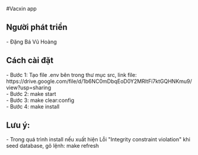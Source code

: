 #Vacxin app

<h2>Người phát triển</h2>
- Đặng Bá Vũ Hoàng
<h2>Cách cài đặt</h2>
- Bước 1: Tạo file .env bên trong thư mục src, link file: https://drive.google.com/file/d/1b6NC0mDbqEoD0Y2MRltFi7ktGQHNKmu9/view?usp=sharing <br>
- Bước 2: make start<br>
- Bước 3: make clear:config<br>
- Bước 4: make install
<h2>Lưu ý:</h2>
- Trong quá trình install nếu xuất hiện Lỗi "Integrity constraint violation" khi seed database, gõ lệnh: make refresh

